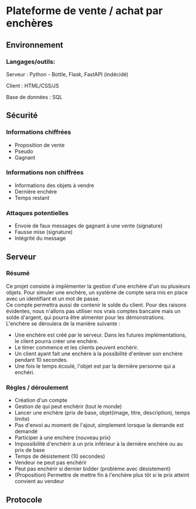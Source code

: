# Plateforme de vente / achat par enchères

## Environnement

### Langages/outils:
Serveur : Python - Bottle, Flask, FastAPI (indécidé)

Client : HTML/CSS/JS

Base de données : SQL

## Sécurité

### Informations chiffrées
- Proposition de vente
- Pseudo
- Gagnant

### Informations non chiffrées
- Informations des objets à vendre
- Dernière enchère
- Temps restant

### Attaques potentielles
- Envoie de faux messages de gagnant à une vente (signature)
- Fausse mise (signature)
- Intégrité du message

## Serveur

### Résumé

Ce projet consiste à implémenter la gestion d'une enchère d'un ou plusieurs objets.
Pour simuler une enchère, un système de compte sera mis en place avec un identifiant et un mot de passe.<br/>
Ce compte permettra aussi de contenir le solde du client. 
Pour des raisons évidentes, nous n'allons pas utiliser nos vrais comptes bancaire mais un solde d'argent, qui pourra être alimenter pour les démonstrations.<br/>
L'enchère se déroulera de la manière suivante :
- Une enchère est créé par le serveur. Dans les futures implémentations, le client pourra créer une enchère.
- Le timer commence et les clients peuvent enchèrir.
- Un client ayant fait une enchère à la possibilité d'enlever son enchère pendant 10 secondes.
- Une fois le temps écoulé, l'objet est par la dernière personne qui a enchéri.

### Règles / déroulement
- Création d'un compte
- Gestion de qui peut enchérir (tout le monde)
- Lancer une enchère (prix de base, objet(image, titre, description), temps limite)
- Pas d'envoi au moment de l'ajout, simplement lorsque la demande est demandé
- Participer à une enchère (nouveau prix)
- Impossibilité d'enchèrir à un prix inférieur à la dernière enchère ou au prix de base
- Temps de désistement (10 secondes)
- Vendeur ne peut pas enchérir
- Peut pas enchérir si dernier bidder (problème avec désistement)
- (Proposition) Permettre de mettre fin à l'enchère plus tôt si le prix atteint convient au vendeur

## Protocole

